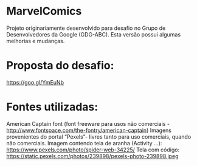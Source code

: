 # MarvelComics

Projeto originariamente desenvolvido para desafio no Grupo de Desenvolvedores da Google (GDG-ABC). Esta versão possui algumas melhorias e mudanças.

# Proposta do desafio: 

https://goo.gl/YmEuNb
 

# Fontes utilizadas:

American Captain font (font freeware para usos não comerciais - http://www.fontspace.com/the-fontry/american-captain)
Imagens provenientes do portal “Pexels”- livres tanto para uso comerciais, quando não comerciais.
Imagem contendo teia de aranha (Activity …): https://www.pexels.com/photo/spider-web-34225/
Tela com código: https://static.pexels.com/photos/239898/pexels-photo-239898.jpeg
